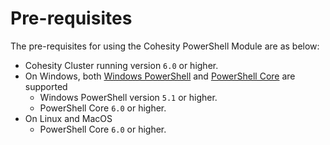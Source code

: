 # Pre-requisites

The pre-requisites for using the Cohesity PowerShell Module are as below:

* Cohesity Cluster running version `6.0` or higher.
* On Windows, both [Windows PowerShell](https://docs.microsoft.com/en-us/powershell/scripting/setup/installing-windows-powershell) and [PowerShell Core](https://docs.microsoft.com/en-us/powershell/scripting/setup/installing-powershell) are supported
  * Windows PowerShell version `5.1` or higher.
  * PowerShell Core `6.0` or higher.
* On Linux and MacOS
  * PowerShell Core `6.0` or higher.

